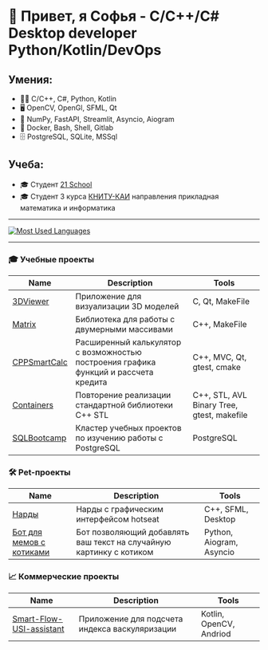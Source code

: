 # 👋 Привет, я Софья - C/С++/C# Desktop developer Python/Kotlin/DevOps 
## Умения:
  - 👨‍💻 C/C++, C#, Python, Kotlin
  - 🖥️ OpenCV, OpenGl, SFML, Qt
  - 🐍 NumPy, FastAPI, Streamlit, Asyncio, Aiogram
  - 🤖 Docker, Bash, Shell, Gitlab
  - 🗄 PostgreSQL, SQLite, MSSql

## Учеба: 
  - 🎓 Студент [21 School](https://21-school.ru)
  - 🎓 Студент 3 курса [КНИТУ-КАИ](https://kai.ru/) направления прикладная математика и информатика 

____
[![Most Used Languages](https://github-readme-stats.vercel.app/api/top-langs/?username=Yurairi&layout=compact&hide_border=true&hide=jupyter%20notebook,vue,javascript,css,html,roff,scss&theme=dark)](https://github.com/Yurairi?tab=repositories)
____

### 🎓 Учебные проекты
| Name | Description | Tools |
| --- | --- | --- |
| [3DViewer]() | Приложение для визуализации 3D моделей | C, Qt, MakeFile |
| [Matrix]() | Библиотека для работы с двумерными массивами| C++, MakeFile |
| [CPPSmartCalc]() | Расширенный калькулятор с возможностью построения графика функций и рассчета кредита | C++, MVC, Qt, gtest, cmake |
| [Containers]() | Повторение реализации стандартной библиотеки C++ STL | C++, STL, AVL Binary Tree, gtest, makefile |
| [SQLBootcamp]() | Кластер учебных проектов по изучению работы с PostgreSQL | PostgreSQL |

### 🛠 Pet-проекты
| Name | Description | Tools |
| --- | --- | --- |
| [Нарды](https://github.com/Yurairi/sfml-backgammon) | Нарды с графическим интерфейсом hotseat | C++, SFML, Desktop |
| [Бот для мемов с котиками](https://github.com/Yurairi/KittenMemeBot) | Бот позволяющий добавлять ваш текст на случайную картинку с котиком | Python, Aiogram, Asyncio |

### 📈 Коммерческие проекты
| Name | Description | Tools |
| --- | --- | --- |
| [Smart-Flow-USI-assistant](https://github.com/Yurairi/Smart-Flow-USI-assistant) | Приложение для подсчета индекса васкуляризации | Kotlin, OpenCV, Andriod |
